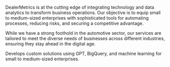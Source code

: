 DealerMetrics is at the cutting edge of integrating technology and data analytics to transform business operations. Our objective is to equip small to medium-sized enterprises with sophisticated tools for automating processes, reducing risks, and securing a competitive advantage. 

While we have a strong foothold in the automotive sector, our services are tailored to meet the diverse needs of businesses across different industries, ensuring they stay ahead in the digital age.

Develops custom solutions using GPT, BigQuery, and machine learning for small to medium-sized enterprises.
